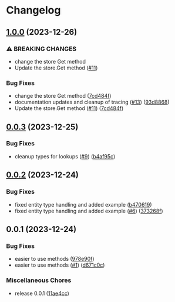 # Changelog

## [1.0.0](https://github.com/koblas/cedar-go/compare/v0.0.3...v1.0.0) (2023-12-26)


### ⚠ BREAKING CHANGES

* change the store Get method
* Update the store.Get method ([#11](https://github.com/koblas/cedar-go/issues/11))

### Bug Fixes

* change the store Get method ([7cd484f](https://github.com/koblas/cedar-go/commit/7cd484f3ea945a382b91659bddf58734dd9d905b))
* documentation updates and cleanup of tracing ([#13](https://github.com/koblas/cedar-go/issues/13)) ([93d8868](https://github.com/koblas/cedar-go/commit/93d886834dabf3e648cc2f4a31f7e1ab116be6d3))
* Update the store.Get method ([#11](https://github.com/koblas/cedar-go/issues/11)) ([7cd484f](https://github.com/koblas/cedar-go/commit/7cd484f3ea945a382b91659bddf58734dd9d905b))

## [0.0.3](https://github.com/koblas/cedar-go/compare/v0.0.2...v0.0.3) (2023-12-25)


### Bug Fixes

* cleanup types for lookups ([#9](https://github.com/koblas/cedar-go/issues/9)) ([b4af95c](https://github.com/koblas/cedar-go/commit/b4af95cc8251fab62a74f1b999dd2ffb11d37368))

## [0.0.2](https://github.com/koblas/cedar-go/compare/v0.0.1...v0.0.2) (2023-12-24)


### Bug Fixes

* fixed entity type handling and added example ([b470619](https://github.com/koblas/cedar-go/commit/b470619afe32a9e6bc05f9856183db92f97ef735))
* fixed entity type handling and added example ([#6](https://github.com/koblas/cedar-go/issues/6)) ([373268f](https://github.com/koblas/cedar-go/commit/373268f15cde6d7a853c8d8cd77874f71fc0c4c0))

## 0.0.1 (2023-12-24)


### Bug Fixes

* easier to use methods ([978e90f](https://github.com/koblas/cedar-go/commit/978e90fb4fc75c0bb41eb60ac8e94a7c633d08d4))
* easier to use methods ([#1](https://github.com/koblas/cedar-go/issues/1)) ([d671c0c](https://github.com/koblas/cedar-go/commit/d671c0c224fe951df3b4776c41bdf2ab439fd62c))


### Miscellaneous Chores

* release 0.0.1 ([11ae4cc](https://github.com/koblas/cedar-go/commit/11ae4ccb216bfa0957a728293ed270494803897d))
